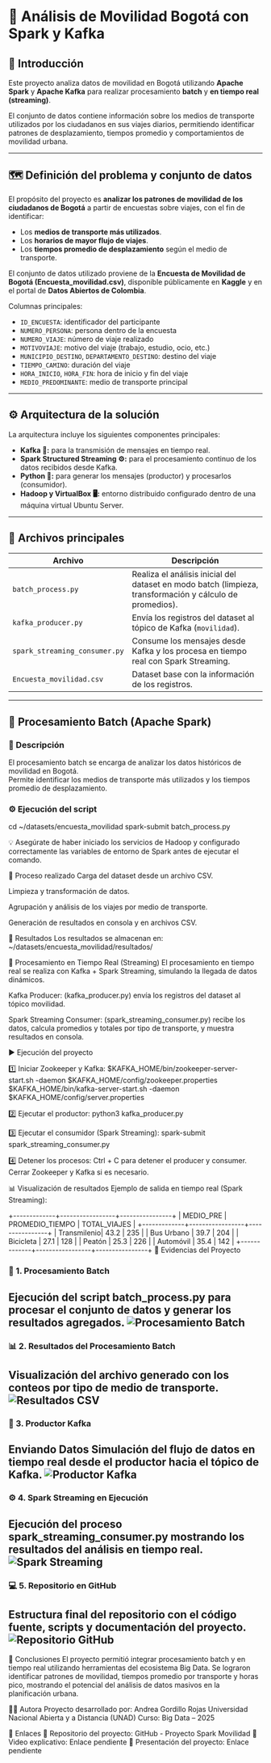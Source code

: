 # 🚦 Análisis de Movilidad Bogotá con Spark y Kafka

## 📖 Introducción
Este proyecto analiza datos de movilidad en Bogotá utilizando **Apache Spark** y **Apache Kafka** para realizar procesamiento **batch** y **en tiempo real (streaming)**.  

El conjunto de datos contiene información sobre los medios de transporte utilizados por los ciudadanos en sus viajes diarios, permitiendo identificar patrones de desplazamiento, tiempos promedio y comportamientos de movilidad urbana.

---

## 🗺️ Definición del problema y conjunto de datos

El propósito del proyecto es **analizar los patrones de movilidad de los ciudadanos de Bogotá** a partir de encuestas sobre viajes, con el fin de identificar:

- Los **medios de transporte más utilizados**.  
- Los **horarios de mayor flujo de viajes**.  
- Los **tiempos promedio de desplazamiento** según el medio de transporte.  

El conjunto de datos utilizado proviene de la **Encuesta de Movilidad de Bogotá (Encuesta_movilidad.csv)**, disponible públicamente en **Kaggle** y en el portal de **Datos Abiertos de Colombia**.  

Columnas principales:
- `ID_ENCUESTA`: identificador del participante  
- `NUMERO_PERSONA`: persona dentro de la encuesta  
- `NUMERO_VIAJE`: número de viaje realizado  
- `MOTIVOVIAJE`: motivo del viaje (trabajo, estudio, ocio, etc.)  
- `MUNICIPIO_DESTINO`, `DEPARTAMENTO_DESTINO`: destino del viaje  
- `TIEMPO_CAMINO`: duración del viaje  
- `HORA_INICIO`, `HORA_FIN`: hora de inicio y fin del viaje  
- `MEDIO_PREDOMINANTE`: medio de transporte principal  

---

## ⚙️ Arquitectura de la solución

La arquitectura incluye los siguientes componentes principales:

- **Kafka 📨:** para la transmisión de mensajes en tiempo real.  
- **Spark Structured Streaming ⚙️:** para el procesamiento continuo de los datos recibidos desde Kafka.  
- **Python 🐍:** para generar los mensajes (productor) y procesarlos (consumidor).  
- **Hadoop y VirtualBox 🖥️:** entorno distribuido configurado dentro de una máquina virtual Ubuntu Server.  

---

## 📁 Archivos principales

| Archivo | Descripción |
|----------|-------------|
| `batch_process.py` | Realiza el análisis inicial del dataset en modo batch (limpieza, transformación y cálculo de promedios). |
| `kafka_producer.py` | Envía los registros del dataset al tópico de Kafka (`movilidad`). |
| `spark_streaming_consumer.py` | Consume los mensajes desde Kafka y los procesa en tiempo real con Spark Streaming. |
| `Encuesta_movilidad.csv` | Dataset base con la información de los registros. |

---

## 🚀 Procesamiento Batch (Apache Spark)

### 📌 Descripción
El procesamiento batch se encarga de analizar los datos históricos de movilidad en Bogotá.  
Permite identificar los medios de transporte más utilizados y los tiempos promedio de desplazamiento.

### ⚙️ Ejecución del script
cd ~/datasets/encuesta_movilidad
spark-submit batch_process.py

💡 Asegúrate de haber iniciado los servicios de Hadoop y configurado correctamente las variables de entorno de Spark antes de ejecutar el comando.

🧮 Proceso realizado
Carga del dataset desde un archivo CSV.

Limpieza y transformación de datos.

Agrupación y análisis de los viajes por medio de transporte.

Generación de resultados en consola y en archivos CSV.

📁 Resultados
Los resultados se almacenan en:
~/datasets/encuesta_movilidad/resultados/

🔁 Procesamiento en Tiempo Real (Streaming)
El procesamiento en tiempo real se realiza con Kafka + Spark Streaming, simulando la llegada de datos dinámicos.

Kafka Producer: (kafka_producer.py) envía los registros del dataset al tópico movilidad.

Spark Streaming Consumer: (spark_streaming_consumer.py) recibe los datos, calcula promedios y totales por tipo de transporte, y muestra resultados en consola.

▶️ Ejecución del proyecto

1️⃣ Iniciar Zookeeper y Kafka:
$KAFKA_HOME/bin/zookeeper-server-start.sh -daemon $KAFKA_HOME/config/zookeeper.properties
$KAFKA_HOME/bin/kafka-server-start.sh -daemon $KAFKA_HOME/config/server.properties

2️⃣ Ejecutar el productor:
python3 kafka_producer.py

3️⃣ Ejecutar el consumidor (Spark Streaming):
spark-submit spark_streaming_consumer.py

4️⃣ Detener los procesos:
Ctrl + C para detener el producer y consumer.
Cerrar Zookeeper y Kafka si es necesario.

📊 Visualización de resultados
Ejemplo de salida en tiempo real (Spark Streaming):

+-------------+-----------------+----------------+
| MEDIO_PRE   | PROMEDIO_TIEMPO | TOTAL_VIAJES  |
+-------------+-----------------+----------------+
| Transmilenio| 43.2            | 235            |
| Bus Urbano  | 39.7            | 204            |
| Bicicleta   | 27.1            | 128            |
| Peatón      | 25.3            | 226            |
| Automóvil   | 35.4            | 142            |
+-------------+-----------------+----------------+
📸 Evidencias del Proyecto
### 🧾 1. Procesamiento Batch 
Ejecución del script batch_process.py para procesar el conjunto de datos y generar los resultados agregados. 
![Procesamiento Batch](evidencias/01_datos_batch_process.png) 
--- 
### 📊 2. Resultados del Procesamiento Batch 
Visualización del archivo generado con los conteos por tipo de medio de transporte. 
![Resultados CSV](evidencias/02_resultados_batch_csv.png) 
--- 
### 🚀 3. Productor Kafka 
Enviando Datos Simulación del flujo de datos en tiempo real desde el productor hacia el tópico de Kafka. 
![Productor Kafka](evidencias/03_kafka_productor.png) 
--- 
### ⚙️ 4. Spark Streaming en Ejecución 
Ejecución del proceso spark_streaming_consumer.py mostrando los resultados del análisis en tiempo real. 
![Spark Streaming](evidencias/04_spark_streaming.png) 
--- 
### 💻 5. Repositorio en GitHub 
Estructura final del repositorio con el código fuente, scripts y documentación del proyecto. 
![Repositorio GitHub](evidencias/05_github_repo.png) 
---


🧠 Conclusiones
El proyecto permitió integrar procesamiento batch y en tiempo real utilizando herramientas del ecosistema Big Data.
Se lograron identificar patrones de movilidad, tiempos promedio por transporte y horas pico, mostrando el potencial del análisis de datos masivos en la planificación urbana.


🧑‍💻 Autora
Proyecto desarrollado por:
Andrea Gordillo Rojas
Universidad Nacional Abierta y a Distancia (UNAD)
Curso: Big Data – 2025

🔗 Enlaces
📂 Repositorio del proyecto: GitHub - Proyecto Spark Movilidad
🎥 Video explicativo: Enlace pendiente
📑 Presentación del proyecto: Enlace pendiente
